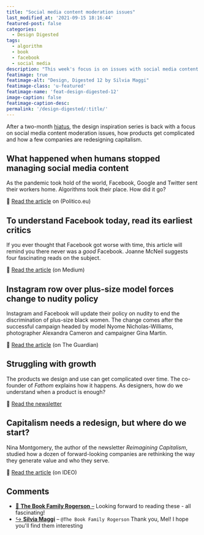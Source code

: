 ```yaml
---
title: "Social media content moderation issues"
last_modified_at: '2021-09-15 18:16:44'
featured-post: false
categories:
  - Design Digested
tags:
  - algorithm
  - book
  - facebook
  - social media
description: "This week's focus is on issues with social media content moderation issues, how products get complicated and how a few companies are redesigning capitalism."
featimage: true
featimage-alt: "Design, Digested 12 by Silvia Maggi"
featimage-class: 'u-featured'
featimage-name: 'feat-design-digested-12'
image-caption: false
featimage-caption-desc: 
permalink: '/design-digested/:title/'
---
```

<p class="lead">After a two-month <a href="/photography/after-the-rain/" title="Read the blog post 'After the rain' on my website">hiatus</a>, the design inspiration series is back with a focus on social media content moderation issues, how products get complicated and how a few companies are redesigning capitalism.</p>

<!--more-->

## What happened when humans stopped managing social media content

As the pandemic took hold of the world, Facebook, Google and Twitter sent their workers home. Algorithms took their place. How did it go?

<p class="detached">🔗 <a href="https://www.politico.eu/article/facebook-content-moderation-automation/">Read the article</a> on (Politico.eu)</p>

## To understand Facebook today, read its earliest critics

If you ever thought that Facebook got worse with time, this article will remind you there never was a _good_ Facebook. Joanne McNeil suggests four fascinating reads on the subject.

<p class="detached">🔗 <a href="https://onezero.medium.com/to-understand-facebook-today-read-its-earliest-critics-ca2ca15480ab">Read the article</a> (on Medium)</p>

## Instagram row over plus-size model forces change to nudity policy

Instagram and Facebook will update their policy on nudity to end the discrimination of plus-size black women. The change comes after the successful campaign headed by model Nyome Nicholas-Williams, photographer Alexandra Cameron and campaigner Gina Martin.

<p class="detached">🔗 <a href="https://www.theguardian.com/technology/2020/oct/25/instagram-row-over-plus-size-model-forces-change-to-nudity-policy">Read the article</a> (on The Guardian)</p>

## Struggling with growth

The products we design and use can get complicated over time. The co-founder of _Fathom_ explains how it happens. As designers, how do we understand when a product is enough?

<p class="detached">🔗 <a href="https://mailchi.mp/pjrvs/struggling-with-growth?e=bb5752ad20">Read the newsletter</a></p>

## Capitalism needs a redesign, but where do we start?

Nina Montgomery, the author of the newsletter _Reimagining Capitalism_, studied how a dozen of forward-looking companies are rethinking the way they generate value and who they serve.

<p class="detached">🔗 <a href="https://www.ideo.com/journal/capitalism-needs-a-redesign-but-where-do-we-start">Read the article</a> (on IDEO)</p>

<div class="smd-responses my-5 pt-3">
  <h2>Comments</h2>
  <div class="webmentions">
    <ul class="comments">
      <li>
        <a class="reaction" rel="nofollow ugc" title="mentioned" href="https://thebookfamilyrogerson.com">💬 <strong>The Book Family Rogerson</strong>&nbsp;&ndash;</a>
        <span>Looking forward to reading these - all fascinating!</span>
      </li>
      <li class="reaction-reply">
        <a class="reaction" title="mentioned" href="{{ site.url }}">↪️ <strong>Silvia Maggi</strong></a>&nbsp;&ndash;&nbsp;<code>@The Book Family Rogerson</code>
        <span>Thank you, Mel! I hope you'll find them interesting</span>
      </li>
    </ul>
  </div>
</div>